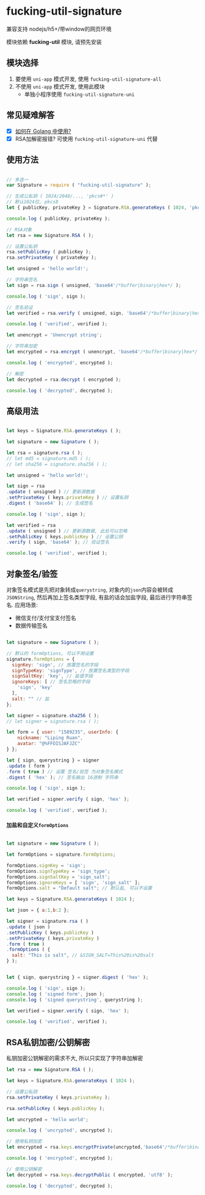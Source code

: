 # fucking-util-signature

兼容支持 nodejs/h5+/带window的网页环境

模块依赖 **fucking-util** 模块, 请预先安装

## 模块选择
1. 要使用 `uni-app` 模式开发, 使用 `fucking-util-signature-all`
2. 不使用 `uni-app` 模式开发, 使用此模块
	- 单独小程序使用 `fucking-util-signature-uni`

## 常见疑难解答
- [x] [如何在 Golang 中使用?](https://github.com/lipingruan/fucking-util-signature-all/issues/1)
- [x] RSA加解密报错? 可使用 `fucking-util-signature-uni` 代替

## 使用方法

```javascript

// 多选一
var Signature = require ( "fucking-util-signature" ); 

// 生成公私钥 ( 1024/2048/..., 'pkcs#*' )
// 默认1024位, pkcs8
let { publicKey, privateKey } = Signature.RSA.generateKeys ( 1024, 'pkcs8' );

console.log ( publicKey, privateKey );

// RSA对象
let rsa = new Signature.RSA ( );

// 设置公私钥
rsa.setPublicKey ( publicKey );
rsa.setPrivateKey ( privateKey );

let unsigned = 'hello world!';

// 字符串签名
let sign = rsa.sign ( unsigned, 'base64'/*buffer|binary|hex*/ );

console.log ( 'sign', sign );

// 签名验证
let verified = rsa.verify ( unsigned, sign, 'base64'/*buffer|binary|hex*/ );

console.log ( 'verified', verified );

let unencrypt = 'Unencrypt string';

// 字符串加密
let encrypted = rsa.encrypt ( unencrypt, 'base64'/*buffer|binary|hex*/ );

console.log ( 'encrypted', encrypted );

// 解密
let decrypted = rsa.decrypt ( encrypted );

console.log ( 'decrypted', decrypted );
```

## 高级用法
```javascript

let keys = Signature.RSA.generateKeys ( );

let signature = new Signature ( );

let rsa = signature.rsa ( );
// let md5 = signature.md5 ( );
// let sha256 = signature.sha256 ( );

let unsigned = 'hello world!';

let sign = rsa
.update ( unsigned ) // 更新源数据
.setPrivateKey ( keys.privateKey ) // 设置私钥
.digest ( 'base64' ); // 生成签名

console.log ( 'sign', sign );

let verified = rsa
.update ( unsigned ) // 更新源数据, 此处可以忽略
.setPublicKey ( keys.publicKey ) // 设置公钥
.verify ( sign, 'base64' ); // 验证签名

console.log ( 'verified', verified );
```

## 对象签名/验签
对象签名模式是先把对象转成`querystring`, 对象内的`json`内容会被转成`JSONString`, 然后再加上签名类型字段, 有盐的话会加盐字段, 最后进行字符串签名.
应用场景:
* 微信支付/支付宝支付签名
* 数据传输签名
```javascript

let signature = new Signature ( );

// 默认的 formOptions, 可以不用设置
signature.formOptions = {
  signKey: 'sign', // 放置签名的字段
  signTypeKey: 'signType', // 放置签名类型的字段
  signSaltKey: 'key', // 盐值字段
  ignoreKeys: [ // 签名忽略的字段
    'sign', 'key'
  ],
  salt: "" // 盐
};

let signer = signature.sha256 ( );
// let signer = signature.rsa ( );

let form = { user: "1589235", userInfo: { 
	nickname: "Liping Ruan",
	avatar: "@%FFOISJAFJZC"
} };

let { sign, querystring } = signer
.update ( form )
.form ( true ) // 设置 签名/验签 为对象签名模式
.digest ( 'hex' ); // 签名输出 16进制 字符串

console.log ( 'sign', sign );

let verified = signer.verify ( sign, 'hex' );

console.log ( 'verified', verified );
```
#### 加盐和自定义`formOptions`
```javascript

let signature = new Signature ( );

let formOptions = signature.formOptions;

formOptions.signKey = 'sign';
formOptions.signTypeKey = 'sign_type';
formOptions.signSaltKey = 'sign_salt';
formOptions.ignoreKeys = [ 'sign', 'sign_salt' ];
formOptions.salt = "Default salt"; // 默认盐, 可以不设置

let keys = Signature.RSA.generateKeys ( 1024 );

let json = { a:1,b:2 };

let signer = signature.rsa ( )
.update ( json )
.setPublicKey ( keys.publicKey )
.setPrivateKey ( keys.privateKey )
.form ( true )
.formOptions ( {
  salt: "This is salt", // &SIGN_SALT=This%20is%20salt
} );


let { sign, querystring } = signer.digest ( 'hex' );

console.log ( 'sign', sign );
console.log ( 'signed form', json );
console.log ( 'signed querystring', querystring );

let verified = signer.verify ( sign, 'hex' );

console.log ( 'verified', verified );
```
## RSA私钥加密/公钥解密
私钥加密公钥解密的需求不大, 所以只实现了字符串加解密
```javascript
let rsa = new Signature.RSA ( );

let keys = Signature.RSA.generateKeys ( 1024 );

// 设置公私钥
rsa.setPrivateKey ( keys.privateKey );

rsa.setPublicKey ( keys.publicKey );

let uncrypted = 'hello world';

console.log ( 'uncrypted', uncrypted );

// 使用私钥加密
let encrypted = rsa.keys.encryptPrivate(uncrypted,'base64'/*buffer|binary|hex*/);

console.log ( 'encrypted', encrypted );

// 使用公钥解密
let decrypted = rsa.keys.decryptPublic ( encrypted, 'utf8' );

console.log ( 'decrypted', decrypted );
```